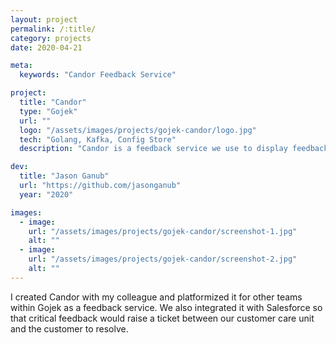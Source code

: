 ```yaml
---
layout: project
permalink: /:title/
category: projects
date: 2020-04-21

meta:
  keywords: "Candor Feedback Service"

project:
  title: "Candor"
  type: "Gojek"
  url: ""
  logo: "/assets/images/projects/gojek-candor/logo.jpg"
  tech: "Golang, Kafka, Config Store"
  description: "Candor is a feedback service we use to display feedback cards on the OTW screen. It allows customers to provide feedback for pickup location accuracy and any feedback for their trip. We built the forms in-house with various categories such as multiple choice, yes/no, and free form."

dev:
  title: "Jason Ganub"
  url: "https://github.com/jasonganub"
  year: "2020"

images:
  - image:
    url: "/assets/images/projects/gojek-candor/screenshot-1.jpg"
    alt: ""
  - image:
    url: "/assets/images/projects/gojek-candor/screenshot-2.jpg"
    alt: ""
---
```

<p>I created Candor with my colleague and platformized it for other teams within Gojek as a feedback service. We also integrated it with Salesforce so that critical feedback would raise a ticket between our customer care unit and the customer to resolve.</p>